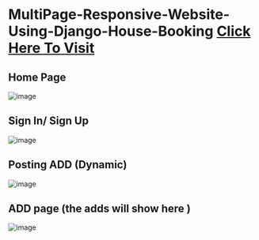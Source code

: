 # MultiPage-Responsive-Website-Using-Django-House-Booking <a href="http://ajaynm.pythonanywhere.com/">Click Here To Visit</a>

## Home Page
![image](https://user-images.githubusercontent.com/105035860/210095510-e6901770-accc-4e59-a234-cbb1d5edb583.png)

## Sign In/ Sign Up 
![image](https://user-images.githubusercontent.com/105035860/210095567-f232034c-fa93-44ed-9847-a5c951ff6ac0.png)

## Posting ADD (Dynamic)
![image](https://user-images.githubusercontent.com/105035860/210095737-67a1cba5-2d2e-4406-b4f5-267c5cab309d.png)

## ADD page (the adds will show here )
![image](https://user-images.githubusercontent.com/105035860/210095809-bf12093f-12af-4ad2-8812-4c811b2909f7.png)
